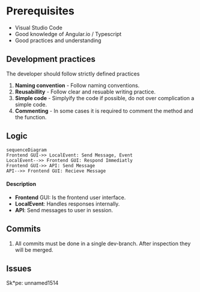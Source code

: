 # Prerequisites

 - Visual Studio Code
 - Good knowledge of Angular.io / Typescript
 - Good practices and understanding

## Development practices
The developer should follow strictly defined practices
1.  **Naming convention** - Follow naming conventions.
2.  **Reusabillity** - Follow clear and resuable writing practice.
3.  **Simple code** - Simplyify the code if possible, do not over complication a simple code.
4.  **Commenting** - In some cases it is required to comment the method and the function.

## Logic

```mermaid
sequenceDiagram
Frontend GUI->> LocalEvent: Send Message, Event
LocalEvent-->> Frontend GUI: Respond Immediatly
Frontend GUI->> API: Send Message
API-->> Frontend GUI: Recieve Message
```
####  Description
 - **Frontend** GUI: Is the frontend user interface.
 - **LocalEvent**: Handles responses internally. 
 - **API**: Send messages to user in session.
 
## Commits

1. All commits must be done in a single dev-branch. After inspection they will be merged.

## Issues
Sk*pe: unnamed1514